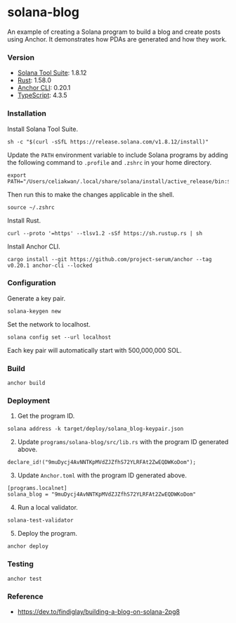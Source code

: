# solana-blog
An example of creating a Solana program to build a blog and create posts using Anchor. It demonstrates how PDAs are generated and how they work.

### Version
- [Solana Tool Suite](https://solana.com/): 1.8.12
- [Rust](https://www.rust-lang.org/): 1.58.0
- [Anchor CLI](https://project-serum.github.io/anchor/): 0.20.1
- [TypeScript](https://www.typescriptlang.org/): 4.3.5

### Installation
Install Solana Tool Suite.
```
sh -c "$(curl -sSfL https://release.solana.com/v1.8.12/install)"
```

Update the `PATH` environment variable to include Solana programs by adding the following command to `.profile` and `.zshrc` in your home directory.
```
export PATH="/Users/celiakwan/.local/share/solana/install/active_release/bin:$PATH"
```
Then run this to make the changes applicable in the shell.
```
source ~/.zshrc
```

Install Rust.
```
curl --proto '=https' --tlsv1.2 -sSf https://sh.rustup.rs | sh
```

Install Anchor CLI.
```
cargo install --git https://github.com/project-serum/anchor --tag v0.20.1 anchor-cli --locked
```

### Configuration
Generate a key pair.
```
solana-keygen new
```

Set the network to localhost.
```
solana config set --url localhost
```

Each key pair will automatically start with 500,000,000 SOL.

### Build
```
anchor build
```

### Deployment
1. Get the program ID.
```
solana address -k target/deploy/solana_blog-keypair.json
```

2. Update `programs/solana-blog/src/lib.rs` with the program ID generated above.
```
declare_id!("9muDycj4AvNNTKpMVdZJZfhS72YLRFAt2ZwEQDWKoDom");
```

3. Update `Anchor.toml` with the program ID generated above.
```
[programs.localnet]
solana_blog = "9muDycj4AvNNTKpMVdZJZfhS72YLRFAt2ZwEQDWKoDom"
```

4. Run a local validator.
```
solana-test-validator
```

5. Deploy the program.
```
anchor deploy
```

### Testing
```
anchor test
```

### Reference
- https://dev.to/findiglay/building-a-blog-on-solana-2pg8